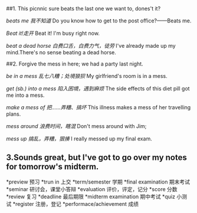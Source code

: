 ##1. This picnnic sure beats the last one we want to, dones't it?

*beats me 我不知道*
 Do you know how to get to the post office?——Beats me.

*Beat it!走开*
Beat it! I'm busy right now.

*beat a dead horse 白费口舌，白费力气，徒劳*
 I've already made up my mind.There's no sense beating a dead horse.

##2. Forgive the mess in here; we had a party last night.

*be in a mess 乱七八糟；处境狼狈*
My girlfriend's room is in a mess.

*get (sb.) into a mess 陷入困境，遇到麻烦*
The side effects of this diet pill got me into a mess.

*make a mess of 把……弄糟、搞坏*
This illness makes a mess of her travelling plans.

*mess around 浪费时间，瞎混*
Don't mess around with Jim;

*mess up 搞乱，弄糟，狠揍*
I really messed up my final exam.

## 3.Sounds great, but I've got to go over my notes for tomorrow's midterm.

*preview 预习
*trun in 上交
*term/semester 学期
*final examination 期末考试
*seminar 研讨会，课堂小答辩
*evaluation 评价，评定，记分
*score 分数
*review 复习
*deadline 最后期限
*midterm examination 期中考试
*quiz 小测试
*register 注册，登记
*performace/achievement 成绩
